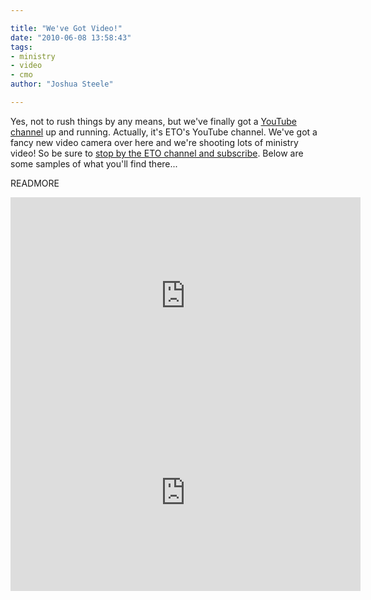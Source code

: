 ```yaml
---

title: "We've Got Video!"
date: "2010-06-08 13:58:43"
tags:
- ministry
- video
- cmo
author: "Joshua Steele"

---
```


Yes, not to rush things by any means, but we've finally got a <a href="http://www.youtube.com/euroteamoutreach" target="_blank">YouTube channel</a> up and running. Actually, it's ETO's YouTube channel. We've got a fancy new video camera over here and we're shooting lots of ministry video! So be sure to <a href="http://www.youtube.com/euroteamoutreach" target="_blank">stop by the ETO channel and subscribe</a>. Below are some samples of what you'll find there...

READMORE

<iframe width="560" height="315" src="https://www.youtube.com/embed/GQ9oAeJ0xRY" frameborder="0" allowfullscreen></iframe>

<iframe width="560" height="315" src="https://www.youtube.com/embed/UAQiHhWlMnQ" frameborder="0" allowfullscreen></iframe>
